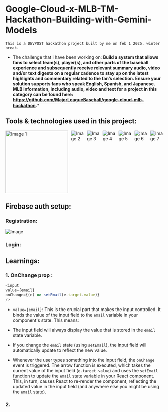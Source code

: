 # Google-Cloud-x-MLB-TM-Hackathon-Building-with-Gemini-Models
``This is a DEVPOST hackathon project built by me on feb 1 2025. winter break.``

- The challenge that i have been working on: **Build a system that allows fans to select team(s), player(s), and other parts of the baseball experience and subsequently receive relevant summary audio, video and/or text digests on a regular cadence to stay up on the latest highlights and commentary related to the fan’s selection. Ensure your solution supports fans who speak English, Spanish, and Japanese. MLB information, including audio, video and text for a project in this category can be found here: https://github.com/MajorLeagueBaseball/google-cloud-mlb-hackathon.***

## Tools & technologies used in this project:

<div style="display: flex; flex-wrap: nowrap; overflow-x: auto; gap: 10px;">
  <img src="https://github.com/user-attachments/assets/11a76217-be59-45dc-9af2-002e7a4a1133" alt="Image 1" style="max-width: 200px; height: 200px;">
  <img src="https://github.com/user-attachments/assets/8e64bf1e-9a73-4b27-b663-87c22af1e161" alt="Image 2" style="max-width: 200px; height: auto;">
  <img src="https://github.com/user-attachments/assets/f58db321-3855-4d8f-acf1-75a1539002a5" alt="Image 3" style="max-width: 200px; height: auto;">
  <img src="https://github.com/user-attachments/assets/91f30d9b-0ec6-4129-9099-f5bc322a5a70" alt="Image 4" style="max-width: 200px; height: auto;">
  <img src="https://github.com/user-attachments/assets/2ef31bdb-6250-4f23-98a3-709341f3f762" alt="Image 5" style="max-width: 200px; height: auto;">
  <img src="https://github.com/user-attachments/assets/76f7b85d-c6a3-4332-bfbf-395dbf4422be" alt="Image 6" style="max-width: 200px; height: auto;">
  <img src="https://github.com/user-attachments/assets/ce15c17b-650b-4e10-9c78-b5129eae3b4b" alt="Image 7" style="max-width: 200px; height: auto;">
  <img src="https://github.com/user-attachments/assets/93d92dc4-6649-468d-a62f-4ea49874164d" alt="Image 8" style="max-width: 200px; height: auto;">
</div>

## Firebase auth setup:
### Registration:

![Image](https://github.com/user-attachments/assets/203ce778-8ab4-4de5-9bf8-3d2ca16a1b6d)

### Login: 


## Learnings:

### 1. OnChange prop : 

```javaScript 
<input
value={email}
onChange={(e) => setEmail(e.target.value)}
/>
```
- `value={email}`: This is the crucial part that makes the input controlled.  It binds the value of the input field to the `email` variable in your component's state.  This means:
- The input field will always display the value that is stored in the `email` state variable.
- If you change the `email` state (using `setEmail`), the input field will automatically update to reflect the new value.

- Whenever the user types something into the input field, the `onChange` event is triggered.  The arrow function is executed, which takes the current value of the input field (`e.target.value`) and uses the `setEmail` function to update the `email` state variable in your React component.  This, in turn, causes React to re-render the component, reflecting the updated value in the input field (and anywhere else you might be using the `email` state).

### 2. 
